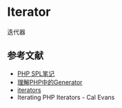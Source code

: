 # Iterator

迭代器

## 参考文献

- [PHP SPL笔记](http://www.ruanyifeng.com/blog/2008/07/php_spl_notes.html)
- [理解PHP中的Generator](http://gywbd.github.io/posts/2014/12/understand-generator-in-php.html)
- [iterators](https://github.com/calevans/iterators)
- Iterating PHP Iterators - Cal Evans